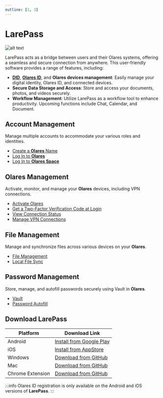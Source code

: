 ```yaml
---
outline: [2, 3]
---
```


# LarePass

![alt text](/images/how-to/larepass/larepass.jpg)

LarePass acts as a bridge between users and their Olares systems, offering a seamless and secure connection from anywhere. This user-friendly software provides a range of features, including:

- [**DID**](../../developer/contribute/snowinning/concepts.md#decentralized-identifier), [**Olares ID**](../../developer/contribute/snowinning/olares-id.md), and **Olares devices management**: Easily manage your digital identity, Olares ID, and connected devices.
- **Secure Data Storage and Access**: Store and access your documents, photos, and videos securely.
- **Workflow Management**: Utilize LarePass as a workflow tool to enhance productivity. Upcoming functions include Chat, Calendar, and Document.

## Account Management

Manage multiple accounts to accommodate your various roles and identities.

- [Create a **Olares** Name](./account/index.md#create-an-account)
- [Log In to **Olares**](../olares/setup/login.md)
- [Log In to **Olares Space**](../space/account.md#log-in)

## Olares Management

Activate, monitor, and manage your **Olares** devices, including VPN connections.

- [Activate Olares](../olares/setup/wizard.md)
- [Get a Two-Factor Verification Code at Login](../olares/setup/login.md#two-factor-verification)
- [View Connection Status](./manage-olares.md#connection-status)
- [Manage VPN Connections](./manage-olares.md#vpn-connection)

## File Management

Manage and synchronize files across various devices on your **Olares**.

- [File Management](../olares/files/index.md)
- [Local File Sync](./local-file-sync.md)

## Password Management

Store, manage, and autofill passwords securely using Vault in **Olares**.

- [Vault](../olares/vault/index.md)
- [Password Autofill](./password-autofill.md)

## Download LarePass

| Platform         | Download Link                                                                                             |
| ---------------- | --------------------------------------------------------------------------------------------------------- |
| Android          | [Install from Google Play](https://play.google.com/store/apps/details?id=com.olares.larepass)          |
| iOS              | [Install from AppStore](https://apps.apple.com/app/larepass/id6448082605)                                |
| Windows          | [Download from GitHub](https://github.com/beclab/LarePass/releases/download/v1.2.17/LarePass.exe)        |
| Mac              | [Download from GitHub](https://github.com/beclab/LarePass/releases/download/v1.2.17/LarePass.dmg)        |
| Chrome Extension | [Download from GitHub](https://github.com/beclab/LarePass/releases/download/v1.2.17/LarePass.chrome.zip) |

:::info
Olares ID registration is only available on the Android and iOS versions of **LarePass**.
:::
